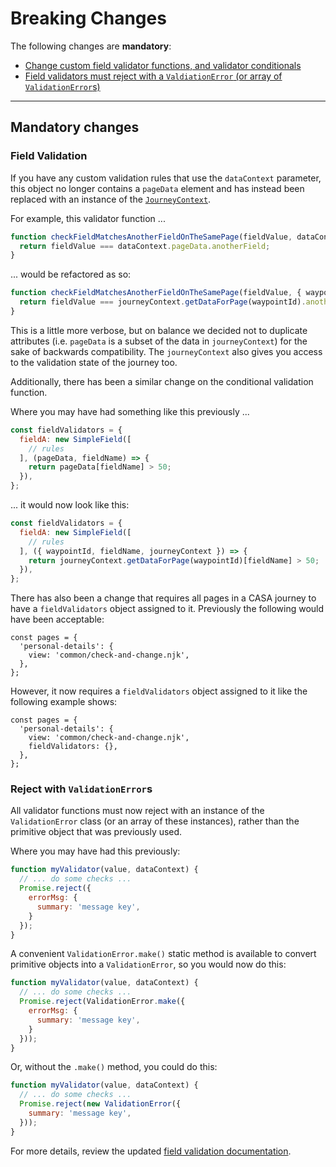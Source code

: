 # Breaking Changes

The following changes are **mandatory**:
- [Change custom field validator functions, and validator conditionals](#field-validation)
- [Field validators must reject with a `ValdiationError` (or array of `ValidationError`s)](#validation-rejection-class)

--------------------------------------------------------------------------------

## Mandatory changes

### Field Validation

If you have any custom validation rules that use the `dataContext` parameter, this object no longer contains a `pageData` element and has instead been replaced with an instance of the [`JourneyContext`](docs/topics/journey-state.md).

For example, this validator function ...

```javascript
function checkFieldMatchesAnotherFieldOnTheSamePage(fieldValue, dataContext) {
  return fieldValue === dataContext.pageData.anotherField;
}
```

... would be refactored as so:

```javascript
function checkFieldMatchesAnotherFieldOnTheSamePage(fieldValue, { waypointId, fieldName, journeyContext }) {
  return fieldValue === journeyContext.getDataForPage(waypointId).anotherField;
}
```

This is a little more verbose, but on balance we decided not to duplicate attributes (i.e. `pageData` is a subset of the data in `journeyContext`) for the sake of backwards compatibility. The `journeyContext` also gives you access to the validation state of the journey too.

Additionally, there has been a similar change on the conditional validation function.

Where you may have had something like this previously ...

```javascript
const fieldValidators = {
  fieldA: new SimpleField([
    // rules
  ], (pageData, fieldName) => {
    return pageData[fieldName] > 50;
  }),
};
```

... it would now look like this:

```javascript
const fieldValidators = {
  fieldA: new SimpleField([
    // rules
  ], ({ waypointId, fieldName, journeyContext }) => {
    return journeyContext.getDataForPage(waypointId)[fieldName] > 50;
  }),
};
```

There has also been a change that requires all pages in a CASA journey to have a `fieldValidators` object assigned to it.
Previously the following would have been acceptable:
```
const pages = {
  'personal-details': {
    view: 'common/check-and-change.njk',
  },
};
```

However, it now requires a `fieldValidators` object assigned to it like the following example shows:
```
const pages = {
  'personal-details': {
    view: 'common/check-and-change.njk',
    fieldValidators: {},
  },
};
```


### Reject with `ValidationError`s

All validator functions must now reject with an instance of the `ValidationError` class (or an array of these instances), rather than the primitive object that was previously used.

Where you may have had this previously:

```javascript
function myValidator(value, dataContext) {
  // ... do some checks ...
  Promise.reject({
    errorMsg: {
      summary: 'message key',
    }
  });
}
```

A convenient `ValidationError.make()` static method is available to convert primitive objects into a `ValidationError`, so you would now do this:

```javascript
function myValidator(value, dataContext) {
  // ... do some checks ...
  Promise.reject(ValidationError.make({
    errorMsg: {
      summary: 'message key',
    }
  }));
}
```

Or, without the `.make()` method, you could do this:

```javascript
function myValidator(value, dataContext) {
  // ... do some checks ...
  Promise.reject(new ValidationError({
    summary: 'message key',
  }));
}
```

For more details, review the updated [field validation documentation](field-validation.md).
